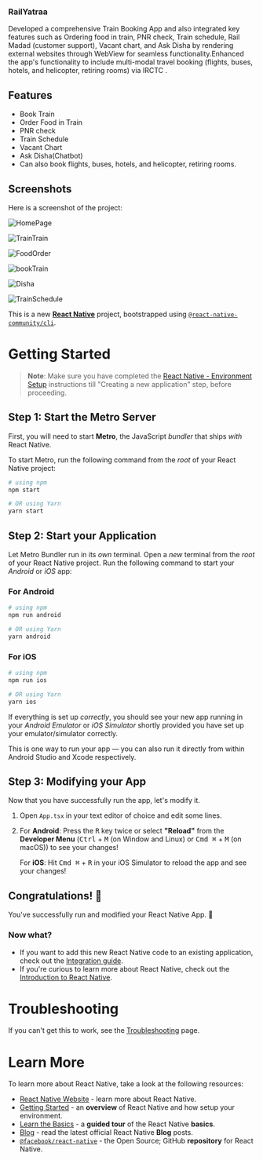 

### RailYatraa

Developed a comprehensive Train Booking App and also integrated key features such as Ordering food in train, PNR check, Train schedule, Rail Madad (customer support), Vacant chart, and Ask Disha by
rendering external websites through WebView for seamless functionality.Enhanced the app's functionality to include multi-modal travel booking (flights, buses, hotels, and helicopter, retiring rooms) via IRCTC .


## Features

 - Book Train
 - Order Food in Train
 - PNR check
 - Train Schedule 
 - Vacant Chart
 - Ask Disha(Chatbot)
 - Can also book flights, buses, hotels, and helicopter, retiring rooms.

## Screenshots

Here is a screenshot of the project:

![HomePage](https://github.com/user-attachments/assets/72a5659b-9310-4f86-a51f-c6ddf436076c)

![TrainTrain](https://github.com/user-attachments/assets/ef108930-d58c-474d-8ad9-6e8467c4eb0e)

![FoodOrder](https://github.com/user-attachments/assets/6e4bcc39-e427-416f-b722-bba3f5eac7c1)

![bookTrain](https://github.com/user-attachments/assets/c2ca7965-14e7-45ee-88fe-77b17912f85d)

![Disha](https://github.com/user-attachments/assets/679244bb-ee5f-44ab-8fcd-3918a18036e2)

![TrainSchedule](https://github.com/user-attachments/assets/b478004f-b67b-4cf9-9896-01ba3f3413ae)



This is a new [**React Native**](https://reactnative.dev) project, bootstrapped using [`@react-native-community/cli`](https://github.com/react-native-community/cli).

# Getting Started

>**Note**: Make sure you have completed the [React Native - Environment Setup](https://reactnative.dev/docs/environment-setup) instructions till "Creating a new application" step, before proceeding.

## Step 1: Start the Metro Server

First, you will need to start **Metro**, the JavaScript _bundler_ that ships _with_ React Native.

To start Metro, run the following command from the _root_ of your React Native project:

```bash
# using npm
npm start

# OR using Yarn
yarn start
```

## Step 2: Start your Application

Let Metro Bundler run in its _own_ terminal. Open a _new_ terminal from the _root_ of your React Native project. Run the following command to start your _Android_ or _iOS_ app:

### For Android

```bash
# using npm
npm run android

# OR using Yarn
yarn android
```

### For iOS

```bash
# using npm
npm run ios

# OR using Yarn
yarn ios
```

If everything is set up _correctly_, you should see your new app running in your _Android Emulator_ or _iOS Simulator_ shortly provided you have set up your emulator/simulator correctly.

This is one way to run your app — you can also run it directly from within Android Studio and Xcode respectively.

## Step 3: Modifying your App

Now that you have successfully run the app, let's modify it.

1. Open `App.tsx` in your text editor of choice and edit some lines.
2. For **Android**: Press the <kbd>R</kbd> key twice or select **"Reload"** from the **Developer Menu** (<kbd>Ctrl</kbd> + <kbd>M</kbd> (on Window and Linux) or <kbd>Cmd ⌘</kbd> + <kbd>M</kbd> (on macOS)) to see your changes!

   For **iOS**: Hit <kbd>Cmd ⌘</kbd> + <kbd>R</kbd> in your iOS Simulator to reload the app and see your changes!

## Congratulations! :tada:

You've successfully run and modified your React Native App. :partying_face:

### Now what?

- If you want to add this new React Native code to an existing application, check out the [Integration guide](https://reactnative.dev/docs/integration-with-existing-apps).
- If you're curious to learn more about React Native, check out the [Introduction to React Native](https://reactnative.dev/docs/getting-started).

# Troubleshooting

If you can't get this to work, see the [Troubleshooting](https://reactnative.dev/docs/troubleshooting) page.

# Learn More

To learn more about React Native, take a look at the following resources:

- [React Native Website](https://reactnative.dev) - learn more about React Native.
- [Getting Started](https://reactnative.dev/docs/environment-setup) - an **overview** of React Native and how setup your environment.
- [Learn the Basics](https://reactnative.dev/docs/getting-started) - a **guided tour** of the React Native **basics**.
- [Blog](https://reactnative.dev/blog) - read the latest official React Native **Blog** posts.
- [`@facebook/react-native`](https://github.com/facebook/react-native) - the Open Source; GitHub **repository** for React Native.
